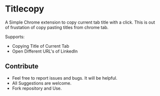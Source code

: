 # Titlecopy

<p align="center">
    <!-- <img src = "https://github.com/anirudhsingh06/Show-and-Copy-Title/master/screenshot/img.png"> -->
</p>

A Simple Chrome extension to copy current tab title with a click. This is out of frustation of copy pasting titles from chrome tab.

Supports:

- Copying Title of Current Tab
- Open Different URL's of LinkedIn


## Contribute

<ul>
  <li>Feel free to report issues and bugs. It will be helpful.</li>
  <li>All Suggestions are welcome.</li>
  <li>Fork repository and Use.</li>
</ul>
